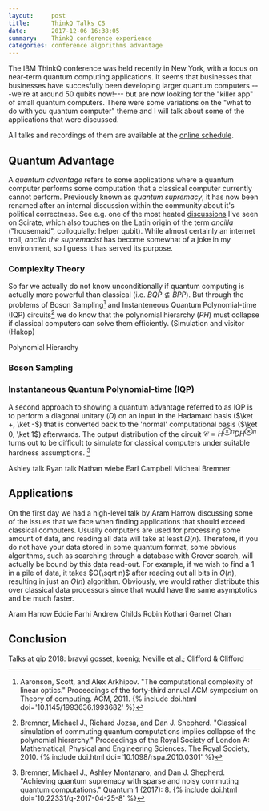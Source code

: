 ```yaml
---
layout:     post
title:      ThinkQ Talks CS
date:       2017-12-06 16:38:05
summary:    ThinkQ conference experience
categories: conference algorithms advantage
---
```


The IBM ThinkQ conference was held recently in New York, with a focus on near-term quantum computing applications.
It seems that businesses that businesses have succesfully been developing larger quantum computers
---we're at around 50 qubits now!--- but are now looking for the "killer app" of small quantum computers.
There were some variations on the "what to do with you quantum computer" theme
and I will talk about some of the applications that were discussed.

All talks and recordings of them are available at the [online schedule](https://www.research.ibm.com/ibm-q/thinkq/agenda.html).

## Quantum Advantage
A _quantum advantage_ refers to some applications where a quantum computer performs some computation
that a classical computer currently cannot perform.
Previously known as _quantum supremacy_, it has now been renamed after an internal discussion
within the community about it's political correctness.
See e.g. one of the most heated [discussions](https://scirate.com/arxiv/1705.06768) I've seen on Scirate,
which also touches on the Latin origin of the term _ancilla_ ("housemaid", colloquially: helper qubit).
While almost certainly an internet troll, _ancilla the supremacist_ has become somewhat of a joke in my environment,
so I guess it has served its purpose.

### Complexity Theory
So far we actually do not know unconditionally if quantum computing is actually more powerful than classical
(i.e. $BQP \not\subseteq BPP$).
But through the problems of Boson Sampling[^boson1] and Instanteneous Quantum Polynomial-time (IQP) circuits[^iqp1]
we do know that the polynomial hierarchy ($PH$) must collapse if classical computers can solve them efficiently.
(Simulation and visitor (Hakop)

Polynomial Hierarchy

### Boson Sampling

### Instantaneous Quantum Polynomial-time (IQP)
A second approach to showing a quantum advantage referred to as IQP is
to perform a diagonal unitary ($D$) on an input in the Hadamard basis ($\ket +, \ket -$)
that is converted back to the 'normal' computational basis ($\ket 0, \ket 1$) afterwards.
The output distribution of the circuit $\mathcal C = H^{\otimes n} D H^{\otimes n}$
turns out to be difficult to simulate for classical computers under suitable hardness assumptions.
[^iqpnoise]

[^boson1]: Aaronson, Scott, and Alex Arkhipov. "The computational complexity of linear optics." Proceedings of the forty-third annual ACM symposium on Theory of computing. ACM, 2011. {% include doi.html doi='10.1145/1993636.1993682' %}
[^iqp1]: Bremner, Michael J., Richard Jozsa, and Dan J. Shepherd. "Classical simulation of commuting quantum computations implies collapse of the polynomial hierarchy." Proceedings of the Royal Society of London A: Mathematical, Physical and Engineering Sciences. The Royal Society, 2010. {% include doi.html doi='10.1098/rspa.2010.0301' %}
[^iqpnoise]: Bremner, Michael J., Ashley Montanaro, and Dan J. Shepherd. "Achieving quantum supremacy with sparse and noisy commuting quantum computations." Quantum 1 (2017): 8. {% include doi.html doi='10.22331/q-2017-04-25-8' %}


Ashley talk
Ryan talk
Nathan wiebe
Earl Campbell
Micheal Bremner


## Applications
On the first day we had a high-level talk by Aram Harrow discussing some of the issues that
we face when finding applications that should exceed classical computers.
Usually computers are used for processing some amount of data, and reading all data will take at least $\Omega(n)$.
Therefore, if you do not have your data stored in some quantum format,
some obvious algorithms, such as searching through a database with Grover search,
will actually be bound by this data read-out.
For example, if we wish to find a 1 in a pile of data, it takes $O(\sqrt n)$ after
reading out all bits in $O(n)$, resulting in just an $O(n)$ algorithm.
Obviously, we would rather distribute this over classical data processors
since that would have the same asymptotics and be much faster.

Aram Harrow
Eddie Farhi
Andrew Childs
Robin Kothari
Garnet Chan

## Conclusion
Talks at qip 2018: bravyi gosset, koenig; Neville et al.; Clifford & Clifford
